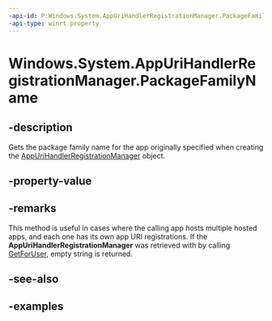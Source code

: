 ```yaml
---
-api-id: P:Windows.System.AppUriHandlerRegistrationManager.PackageFamilyName
-api-type: winrt property
---
```


# Windows.System.AppUriHandlerRegistrationManager.PackageFamilyName

<!--
public string PackageFamilyName { get; }
-->


## -description

Gets the package family name for the app originally specified when creating the [AppUriHandlerRegistrationManager](appurihandlerregistrationmanager.md) object. 

## -property-value

## -remarks

This method is useful in cases where the calling app hosts multiple hosted apps, and each one has its own app URI registrations. If the **AppUriHandlerRegistrationManager** was retrieved with by calling [GetForUser](appurihandlerregistrationmanager_getforuser_2058550280.md), empty string is returned. 

## -see-also

## -examples


